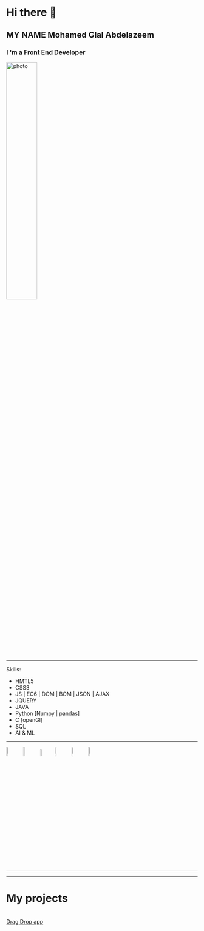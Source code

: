  # Hi there 👋
 ## MY NAME Mohamed Glal Abdelazeem
### I 'm a Front End Developer

<img   src="https://camo.githubusercontent.com/cae12fddd9d6982901d82580bdf321d81fb299141098ca1c2d4891870827bf17/68747470733a2f2f6d69726f2e6d656469756d2e636f6d2f6d61782f313336302f302a37513379765349765f7430696f4a2d5a2e676966"  width="40%" alt="photo" />
<hr>

Skills:
* HMTL5
* CSS3
* JS | EC6 | DOM | BOM | JSON | AJAX
* JQUERY 
* JAVA
* Python [Numpy | pandas]
* C [openGl]
* SQL
* AI & ML

 <hr>
<img src="https://github.com/MohamedGlalAbdelazeem/MohamedGlalAbdelazeem/assets/128422634/a7dad6c8-22f4-4eee-a059-5454fc172403" width="8%" alt="photo" />
<img src="https://github.com/MohamedGlalAbdelazeem/MohamedGlalAbdelazeem/assets/128422634/3b9a4ba7-efc5-4ba9-a101-4c5089558ec6" width="8%" alt="photo" />
<img src="https://github.com/MohamedGlalAbdelazeem/MohamedGlalAbdelazeem/assets/128422634/345ea851-2492-4469-a6a9-fd5de9d6fe87" width="7%" alt="photo" />
<img src="https://github.com/MohamedGlalAbdelazeem/MohamedGlalAbdelazeem/assets/128422634/1dc14a26-7727-4735-b2c1-1312a30efda6" width="8%" alt="photo" />
<img src="https://github.com/MohamedGlalAbdelazeem/MohamedGlalAbdelazeem/assets/128422634/b6c75aa6-024b-48e1-930e-90acbba4ae57" width="8%" alt="photo" />
<img src="https://github.com/MohamedGlalAbdelazeem/MohamedGlalAbdelazeem/assets/128422634/4c68f915-29d7-4cb9-a698-baa7a9bb4f91" width="8%" alt="photo" />
<hr><hr>
  <h1> My projects </h1> 
  <br>
  <a href="https://mohamedglalabdelazeem.github.io/DragDropWep/">Drag Drop app</a>
 

 
